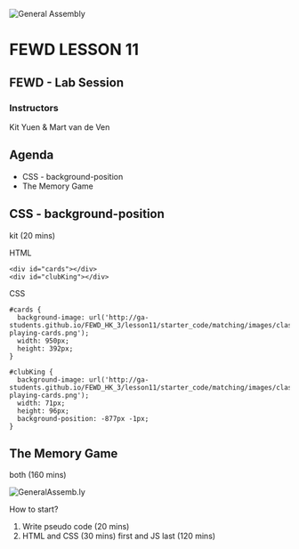![General Assembly](../assets/images/ga.png)
# FEWD LESSON 11

## FEWD - Lab Session

### Instructors
Kit Yuen & Mart van de Ven



## Agenda
<aside class="notes"></aside>

* CSS - background-position
* The Memory Game



## CSS - background-position
<aside class="notes">kit (20 mins)</aside>

HTML

```
<div id="cards"></div>
<div id="clubKing"></div>
```

CSS

```
#cards {
  background-image: url('http://ga-students.github.io/FEWD_HK_3/lesson11/starter_code/matching/images/classic-playing-cards.png');
  width: 950px;
  height: 392px;
}

#clubKing {
  background-image: url('http://ga-students.github.io/FEWD_HK_3/lesson11/starter_code/matching/images/classic-playing-cards.png');
  width: 71px;
  height: 96px;
  background-position: -877px -1px;
}
```



## The Memory Game
<aside class="notes">both (160 mins)</aside>

![GeneralAssemb.ly](../assets/images/icons/exercise_icon_md.png)

How to start?

1. Write pseudo code (20 mins)
1. HTML and CSS (30 mins) first and JS last (120 mins)